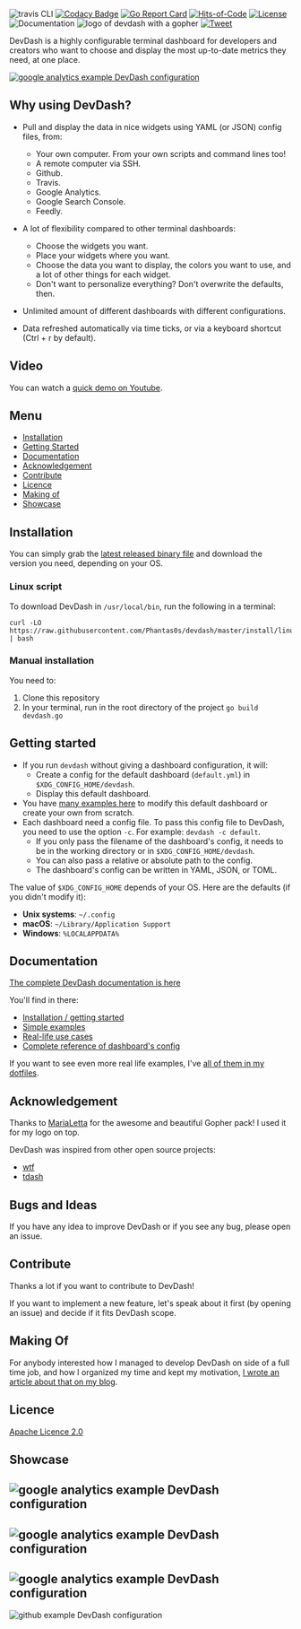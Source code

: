 ![travis CLI](https://travis-ci.org/Phantas0s/devdash.svg?branch=master&style=for-the-badge) [![Codacy Badge](https://api.codacy.com/project/badge/Grade/ec1e19b08f3b40d19f3acaf93e3e186b)](https://www.codacy.com/app/Phantas0s/devdash?utm_source=github.com&amp;utm_medium=referral&amp;utm_content=Phantas0s/devdash&amp;utm_campaign=Badge_Grade)  [![Go Report Card](https://goreportcard.com/badge/github.com/Phantas0s/devdash)](https://goreportcard.com/badge/github.com/Phantas0s/devdash) [![Hits-of-Code](https://hitsofcode.com/github/phantas0s/devdash)](https://hitsofcode.com/view/github/phantas0s/devdash) [![License](https://img.shields.io/badge/License-Apache%202.0-blue.svg)](https://opensource.org/licenses/Apache-2.0) ![Documentation](https://img.shields.io/website?url=https%3A%2F%2Fthedevdash.com&label=documentation)
![logo of devdash with a gopher](./doc/img/logo.jpg) 
[![Tweet](https://img.shields.io/twitter/url/http/shields.io.svg?style=social)](https://twitter.com/intent/tweet?text=DevDash%20-%20Highly%20Configurable%20Terminal%20Dashboard%20For%20Developers:&url=https%3A%2F%2Fgithub.com%2Fphantas0s%2Fdevdash&hashtags=developers,dashboard,terminal,CLI,golang)

DevDash is a highly configurable terminal dashboard for developers and creators who want to choose and display the most up-to-date metrics they need, at one place.

[![google analytics example DevDash configuration](./example/img/mix-1.png)](https://raw.githubusercontent.com/Phantas0s/devdash/master/example/img/mix-1.png)

## Why using DevDash?

* Pull and display the data in nice widgets using YAML (or JSON) config files, from: 
    * Your own computer. From your own scripts and command lines too!
    * A remote computer via SSH.
    * Github.
    * Travis.
    * Google Analytics.
    * Google Search Console.
    * Feedly.

* A lot of flexibility compared to other terminal dashboards:
  * Choose the widgets you want.
  * Place your widgets where you want.
  * Choose the data you want to display, the colors you want to use, and a lot of other things for each widget.
  * Don't want to personalize everything? Don't overwrite the defaults, then.
* Unlimited amount of different dashboards with different configurations.
* Data refreshed automatically via time ticks, or via a keyboard shortcut (Ctrl + r by default).

## Video

You can watch a [quick demo on Youtube](https://www.youtube.com/watch?v=aYQVJRuBrC8&feature=youtu.be).

## Menu

* [Installation](#installation)
* [Getting Started](#getting-started)
* [Documentation](#documentation)
* [Acknowledgement](#acknowledgement)
* [Contribute](#contribute)
* [Licence](#licence)
* [Making of](#Making-of)
* [Showcase](#showcase)

## Installation

You can simply grab the [latest released binary file](https://github.com/Phantas0s/devdash/releases/latest) and download the version you need, depending on your OS.

### Linux script

To download DevDash in `/usr/local/bin`, run the following in a terminal:

```shell
curl -LO https://raw.githubusercontent.com/Phantas0s/devdash/master/install/linux.sh | bash
```

### Manual installation

You need to: 
1. Clone this repository 
2. In your terminal, run in the root directory of the project `go build devdash.go`

## Getting started

* If you run `devdash` without giving a dashboard configuration, it will:
    * Create a config for the default dashboard (`default.yml`) in `$XDG_CONFIG_HOME/devdash`.
    * Display this default dashboard.
* You have [many examples here](https://thedevdash.com/getting-started/examples/) to modify this default dashboard or create your own from scratch.
* Each dashboard need a config file. To pass this config file to DevDash, you need to use the option `-c`. For example: `devdash -c default`.
    * If you only pass the filename of the dashboard's config, it needs to be in the working directory or in `$XDG_CONFIG_HOME/devdash`.
    * You can also pass a relative or absolute path to the config.
    * The dashboard's config can be written in YAML, JSON, or TOML.

The value of `$XDG_CONFIG_HOME` depends of your OS. Here are the defaults (if you didn't modify it):

* **Unix systems**: `~/.config`
* **macOS**: `~/Library/Application Support`
* **Windows**: `%LOCALAPPDATA%`


## Documentation

[The complete DevDash documentation is here](https://thedevdash.com)

You'll find in there:

* [Installation / getting started](https://thedevdash.com/getting-started/installation/)
* [Simple examples](https://thedevdash.com/getting-started/examples/)
* [Real-life use cases](https://thedevdash.com/getting-started/use-cases/devdash/)
* [Complete reference of dashboard's config](https://thedevdash.com/reference/)

If you want to see even more real life examples, I've [all of them in my dotfiles](https://github.com/Phantas0s/.dotfiles/tree/master/devdash).

## Acknowledgement

Thanks to [MariaLetta](https://github.com/MariaLetta/free-gophers-pack) for the awesome and beautiful Gopher pack! I used it for my logo on top.

DevDash was inspired from other open source projects:

* [wtf](https://github.com/wtfutil/wtf)
* [tdash](https://github.com/jessfraz/tdash)

## Bugs and Ideas

If you have any idea to improve DevDash or if you see any bug, please open an issue.

## Contribute

Thanks a lot if you want to contribute to DevDash!

If you want to implement a new feature, let's speak about it first (by opening an issue) and decide if it fits DevDash scope.

## Making Of

For anybody interested how I managed to develop DevDash on side of a full time job, and how I organized my time and kept my motivation, [I wrote an article about that on my blog](https://thevaluable.dev/programming-side-project-example-devdash/).

## Licence

[Apache Licence 2.0](https://choosealicense.com/licenses/apache-2.0/)

## Showcase

![google analytics example DevDash configuration](./example/img/thevaluabledev-2.png)
-------
![google analytics example DevDash configuration](./example/img/terminal.png)
-------
![google analytics example DevDash configuration](./example/img/thevaluabledev-3.png)
-------
![github example DevDash configuration](./example/img/devdash-1.png)
